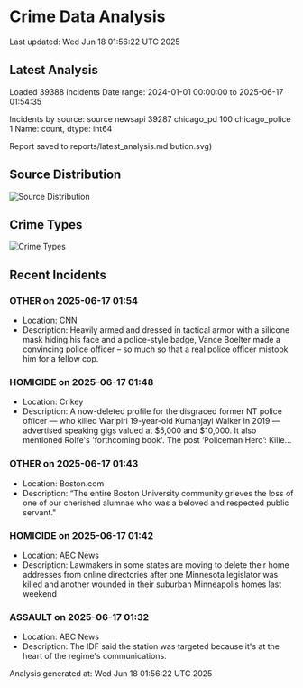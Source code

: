 # Crime Data Analysis
Last updated: Wed Jun 18 01:56:22 UTC 2025

## Latest Analysis

Loaded 39388 incidents
Date range: 2024-01-01 00:00:00 to 2025-06-17 01:54:35

Incidents by source:
source
newsapi           39287
chicago_pd          100
chicago_police        1
Name: count, dtype: int64

Report saved to reports/latest_analysis.md
bution.svg)

## Source Distribution
![Source Distribution](images/source_distribution.svg)

## Crime Types
![Crime Types](images/crime_types.svg)

## Recent Incidents

### OTHER on 2025-06-17 01:54
- Location: CNN
- Description: Heavily armed and dressed in tactical armor with a silicone mask hiding his face and a police-style badge, Vance Boelter made a convincing police officer – so much so that a real police officer mistook him for a fellow cop.


### HOMICIDE on 2025-06-17 01:48
- Location: Crikey
- Description: A now-deleted profile for the disgraced former NT police officer — who killed Warlpiri 19-year-old Kumanjayi Walker in 2019 — advertised speaking gigs valued at $5,000 and $10,000. It also mentioned Rolfe's 'forthcoming book'.
The post ‘Policeman Hero’: Kille…


### OTHER on 2025-06-17 01:43
- Location: Boston.com
- Description: “The entire Boston University community grieves the loss of one of our cherished alumnae who was a beloved and respected public servant."


### HOMICIDE on 2025-06-17 01:42
- Location: ABC News
- Description: Lawmakers in some states are moving to delete their home addresses from online directories after one Minnesota legislator was killed and another wounded in their suburban Minneapolis homes last weekend


### ASSAULT on 2025-06-17 01:32
- Location: ABC News
- Description: The IDF said the station was targeted because it's at the heart of the regime's communications.

Analysis generated at: Wed Jun 18 01:56:22 UTC 2025
